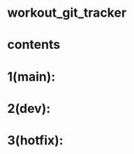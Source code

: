 # workout_git_tracker

# contents

1(main):
========================
2(dev):
========================
3(hotfix):
=======================